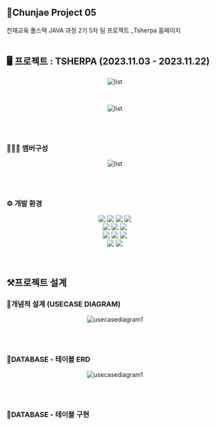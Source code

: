 ## 📍Chunjae Project 05
천재교육 풀스택 JAVA 과정 2기 5차 팀 프로젝트 _Tsherpa 홈페이지
<br><br>

## 🖥️ 프로젝트 : TSHERPA (2023.11.03 - 2023.11.22)
<p align="center"><img alt="list" src="https://github.com/jungleGOGO/project05/assets/138674233/0a30aee5-38d0-42cd-b158-dafa17ae5462"></p>
<br>
<p align="center"><img alt="list" src="https://github.com/jungleGOGO/project05/assets/138674233/dff6156e-625e-4c46-81e9-daa7e99a37dd"></p>
<br><br>

### 🧑‍🤝‍🧑 멤버구성
<p align="center"><img alt="list" src="https://github.com/jungleGOGO/project05/assets/138674233/3edf8e57-e6ce-43cd-9733-1101af73510d"></p>
<br><br>

### ⚙️ 개발 환경
<div align=center> 
<img src="https://img.shields.io/badge/html5-E34F26?style=for-the-badge&logo=html5&logoColor=white">
<img src="https://img.shields.io/badge/css-0769AD?style=for-the-badge&logo=css&logoColor=white">
<img src="https://img.shields.io/badge/bootstrap-7952B3?style=for-the-badge&logo=bootstrap&logoColor=white">
<img src="https://img.shields.io/badge/jquery-0769AD?style=for-the-badge&logo=jquery&logoColor=white">
<br>
<img src="https://img.shields.io/badge/springboot-6DB33F?style=for-the-badge&logo=springboot&logoColor=white">
<img src="https://img.shields.io/badge/java-007396?style=for-the-badge&logo=java&logoColor=white">
<img src="https://img.shields.io/badge/intellijidea-000000?style=for-the-badge&logo=intellijidea&logoColor=white">
<br>
<img src="https://img.shields.io/badge/github-181717?style=for-the-badge&logo=github&logoColor=white">
<img src="https://img.shields.io/badge/git-F05032?style=for-the-badge&logo=git&logoColor=white">
<img src="https://img.shields.io/badge/fontawesome-339AF0?style=for-the-badge&logo=fontawesome&logoColor=white">
<br>
<img src="https://img.shields.io/badge/mariaDB-003545?style=for-the-badge&logo=mariaDB&logoColor=white">
<img src="https://img.shields.io/badge/apache tomcat-F8DC75?style=for-the-badge&logo=apachetomcat&logoColor=white">
</div>
<br><br>

## ⚒프로젝트 설계

### 📂개념적 설계 (USECASE DIAGRAM)
<p align="center"><img alt="usecasediagram1" src="https://github.com/jungleGOGO/project05/assets/138674233/4a44440b-3ad5-4258-b937-e53af368f8dd"></p>
<br><br>

### 📂DATABASE - 테이블 ERD
<p align="center"><img alt="usecasediagram1" src="https://github.com/jungleGOGO/project05/assets/138674233/2d4169e6-c1f5-4f7d-ad6d-0a4b44201bdc"></p>
<br><br>

### 📂DATABASE - 테이블 구현


